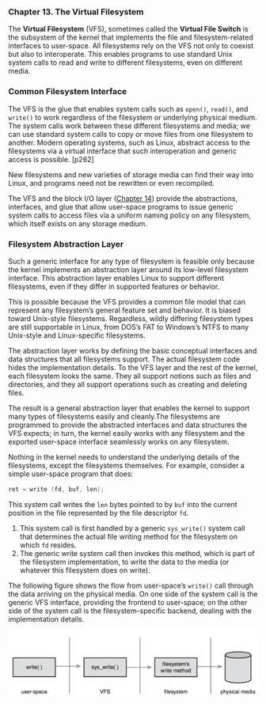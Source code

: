 ### **Chapter 13. The Virtual Filesystem**

The **Virtual Filesystem** (VFS), sometimes called the **Virtual File Switch** is the subsystem of the kernel that implements the file and filesystem-related interfaces to user-space. All filesystems rely on the VFS not only to coexist but also to interoperate. This enables programs to use standard Unix system calls to read and write to different filesystems, even on different media.

### Common Filesystem Interface

The VFS is the glue that enables system calls such as `open()`, `read()`, and `write()` to work regardless of the filesystem or underlying physical medium. The system calls work between these different filesystems and media; we can use standard system calls to copy or move files from one filesystem to another. Modern operating systems, such as Linux, abstract access to the filesystems via a virtual interface that such interoperation and generic access is possible. [p262]

New filesystems and new varieties of storage media can find their way into Linux, and programs need not be rewritten or even recompiled.

The VFS and the block I/O layer ([Chapter 14](ch14.md)) provide the abstractions, interfaces, and glue that allow user-space programs to issue generic system calls to access files via a uniform naming policy on any filesystem, which itself exists on any storage medium.

### Filesystem Abstraction Layer

Such a generic interface for any type of filesystem is feasible only because the kernel implements an abstraction layer around its low-level filesystem interface. This abstraction layer enables Linux to support different filesystems, even if they differ in supported features or behavior.

This is possible because the VFS provides a common file model that can represent any filesystem’s general feature set and behavior. It is biased toward Unix-style filesystems. Regardless, wildly differing filesystem types are still supportable in Linux, from DOS’s FAT to Windows’s NTFS to many Unix-style and Linux-specific filesystems.

The abstraction layer works by defining the basic conceptual interfaces and data structures that all filesystems support. The actual filesystem code hides the implementation details. To the VFS layer and the rest of the kernel, each filesystem looks the same. They all support notions such as files and directories, and they all support operations such as creating and deleting files.

The result is a general abstraction layer that enables the kernel to support many types of filesystems easily and cleanly.The filesystems are programmed to provide the abstracted interfaces and data structures the VFS expects; in turn, the kernel easily works with any filesystem and the exported user-space interface seamlessly works on any filesystem.

Nothing in the kernel needs to understand the underlying details of the filesystems, except the filesystems themselves. For example, consider a simple user-space program that does:

```c
ret = write (fd, buf, len);
```

This system call writes the `len` bytes pointed to by `buf` into the current position in the file represented by the file descriptor `fd`.

1. This system call is first handled by a generic `sys_write()` system call that determines the actual file writing method for the filesystem
on which `fd` resides.
2. The generic write system call then invokes this method, which is part
of the filesystem implementation, to write the data to the media (or whatever this filesystem
does on write).

The following figure shows the flow from user-space’s `write()` call through the data arriving on the physical media. On one side of the system call is the generic VFS interface, providing the frontend to user-space; on the other side of the system call is the filesystem-specific backend, dealing with the implementation details.

[![Figure 13.2 The flow of data from user-space issuing a write() call, through the VFS’s generic system call, into the filesystem’s specific write method, and finally arriving at the physical media.](figure_13.2_600.png)](figure_13.2.png "Figure 13.2 The flow of data from user-space issuing a write() call, through the VFS’s generic system call, into the filesystem’s specific write method, and finally arriving at the physical media.")
